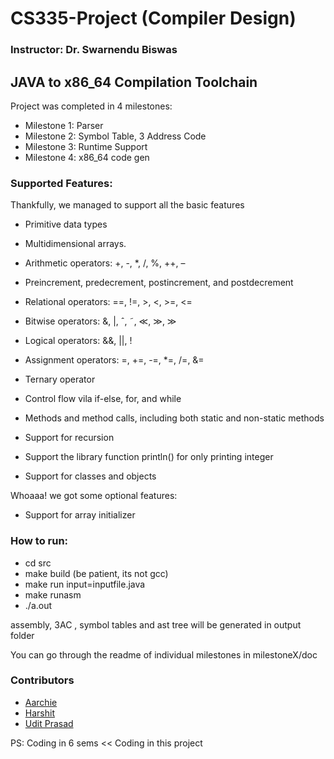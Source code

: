 # CS335-Project (Compiler Design)
### Instructor: Dr. Swarnendu Biswas
## JAVA to x86_64 Compilation Toolchain

Project was completed in 4 milestones:

- Milestone 1: Parser
- Milestone 2: Symbol Table, 3 Address Code
- Milestone 3: Runtime Support
- Milestone 4: x86_64 code gen

### Supported Features:

Thankfully, we managed to support all the basic features 

- Primitive data types
- Multidimensional arrays. 

- Arithmetic operators: +, -, *, /, %, ++, –
- Preincrement, predecrement, postincrement, and postdecrement
- Relational operators: ==, !=, >, <, >=, <=
- Bitwise operators: &, |, ˆ, ˜, ≪, ≫, ≫
- Logical operators: &&, ||, !
- Assignment operators: =, +=, -=, *=, /=, &=
- Ternary operator

- Control flow vila if-else, for, and while
- Methods and method calls, including both static and non-static methods
- Support for recursion
- Support the library function println() for only printing integer
- Support for classes and objects

Whoaaa! we got some optional features:

- Support for array initializer

### How to run:

- cd src
- make build (be patient, its not gcc)
- make run input=inputfile.java
- make runasm
- ./a.out

assembly, 3AC , symbol tables and ast tree will be generated in output folder

You can go through the readme of individual milestones in milestoneX/doc


### Contributors

- [Aarchie](https://github.com/aarchie-r) 
- [Harshit](https://github.com/tiwariharshit2725)
- [Udit Prasad](https://github.com/uditpd3000) 

PS: Coding in 6 sems << Coding in this project
